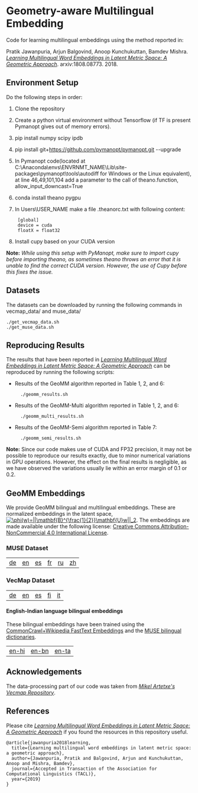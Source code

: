# Geometry-aware Multilingual Embedding


Code for learning multilingual embeddings using the method reported in: 

Pratik Jawanpuria, Arjun Balgovind, Anoop Kunchukuttan, Bamdev Mishra. _[Learning Multilingual Word Embeddings in Latent Metric Space: A Geometric Approach](https://arxiv.org/abs/1808.08773)_. arxiv:1808.08773. 2018.

## Environment Setup
Do the following steps in order:
1. Clone the repository
2. Create a python virtual environment without Tensorflow (if TF is present Pymanopt gives out of memory errors).  
3. pip install numpy scipy ipdb
4. pip install git+https://github.com/pymanopt/pymanopt.git --upgrade
5. In Pymanopt code(located at C:\Anaconda\envs\ENVRNMT_NAME\Lib\site-packages\pymanopt\tools\autodiff for Windows or the Linux equivalent), at line 46,49,101,104 add a parameter to the call of theano.function, allow_input_downcast=True 
6. conda install theano pygpu
7. In Users\USER_NAME make a file .theanorc.txt with following content:

		[global]
		device = cuda
		floatX = float32
8. Install cupy based on your CUDA version

**Note:** *While using this setup with PyManopt, make sure to import cupy before importing theano, as sometimes theano throws an error that it is unable to find the correct CUDA version. However, the use of Cupy before this fixes the issue.*

## Datasets
The datasets can be downloaded by running the following commands in vecmap_data/ and muse_data/
		
	./get_vecmap_data.sh
	./get_muse_data.sh

## Reproducing Results

The results that have been reported in  _[Learning Multilingual Word Embeddings in Latent Metric Space: A Geometric Approach](https://arxiv.org/abs/1808.08773)_ can be reproduced by running the following scripts:
* Results of the GeoMM algorithm reported in Table 1, 2, and 6:
	
		./geomm_results.sh
* Results of the GeoMM-Multi algorithm reported in Table 1, 2, and 6:
	
		./geomm_multi_results.sh
* Results of the GeoMM-Semi algorithm reported in Table 7:
	
		./geomm_semi_results.sh

**Note:** Since our code makes use of CUDA and FP32 precision, it may not be possible to reproduce our results exactly, due to minor numerical variations in GPU operations. However, the effect on the final results is negligible, as we have observed the variations usually lie within an error margin of 0.1 or 0.2.

## GeoMM Embeddings 

We provide GeoMM bilingual and multilingual embeddings. These are normalized embeddings in the latent space, <a href="https://www.codecogs.com/eqnedit.php?latex=\inline&space;\phi(w)=||\mathbf{B}^{\frac{1}{2}}w||_2" target="_blank"><img src="https://latex.codecogs.com/gif.latex?\inline&space;\phi(w)=||\mathbf{B}^{\frac{1}{2}}w||_2" title="\phi(w)=||\mathbf{B}^{\frac{1}{2}}\mathbf{U}w||_2" /></a>. The embeddings are made available under the following license: <a rel="license" href="http://creativecommons.org/licenses/by-nc/4.0/">Creative Commons Attribution-NonCommercial 4.0 International License</a>. 

### MUSE Dataset

|||||||
|---|---|---|---|---|---|
| [de](https://akpublicdata.blob.core.windows.net/publicdata/geomm/muse/muse-de.vec.gz) | [en](https://akpublicdata.blob.core.windows.net/publicdata/geomm/muse/muse-en.vec.gz) | [es](https://akpublicdata.blob.core.windows.net/publicdata/geomm/muse/muse-es.vec.gz) | [fr](https://akpublicdata.blob.core.windows.net/publicdata/geomm/muse/muse-fr.vec.gz) | [ru](https://akpublicdata.blob.core.windows.net/publicdata/geomm/muse/muse-ru.vec.gz) | [zh](https://akpublicdata.blob.core.windows.net/publicdata/geomm/muse/muse-zh.vec.gz) |

### VecMap Dataset

||||||
|---|---|---|---|---|
| [de](https://akpublicdata.blob.core.windows.net/publicdata/geomm/vecmap/vecmap-de.vec.gz) | [en](https://akpublicdata.blob.core.windows.net/publicdata/geomm/vecmap/vecmap-en.vec.gz) | [es](https://akpublicdata.blob.core.windows.net/publicdata/geomm/vecmap/vecmap-es.vec.gz) | [fi](https://akpublicdata.blob.core.windows.net/publicdata/geomm/vecmap/vecmap-fi.vec.gz) | [it](https://akpublicdata.blob.core.windows.net/publicdata/geomm/vecmap/vecmap-it.vec.gz) |

#### English-Indian language bilingual embeddings

These bilingual embeddings have been trained using the [CommonCrawl+Wikipedia FastText Embeddings](https://fasttext.cc/docs/en/crawl-vectors.html) and the [MUSE bilingual dictionaries](https://github.com/facebookresearch/MUSE#ground-truth-bilingual-dictionaries).

||||
|---|---|---|
| [en-hi](https://akpublicdata.blob.core.windows.net/publicdata/geomm/cc/en-hi.tgz) | [en-bn](https://akpublicdata.blob.core.windows.net/publicdata/geomm/cc/en-bn.tgz) | [en-ta](https://akpublicdata.blob.core.windows.net/publicdata/geomm/cc/en-ta.tgz) |  


## Acknowledgements
The data-processing part of our code was taken from _[Mikel Artetxe's Vecmap Repository](https://github.com/artetxem/vecmap)_.

## References
Please cite _[Learning Multilingual Word Embeddings in Latent Metric Space: A Geometric Approach](https://arxiv.org/abs/1808.08773)_ if you found the resources in this repository useful.

	@article{jawanpuria2018learning,
	  title={Learning multilingual word embeddings in latent metric space: a geometric approach},
	  author={Jawanpuria, Pratik and Balgovind, Arjun and Kunchukuttan, Anoop and Mishra, Bamdev},
	  journal={Accepted in Transaction of the Association for Computational Linguistics (TACL)},
	  year={2019}
	}
